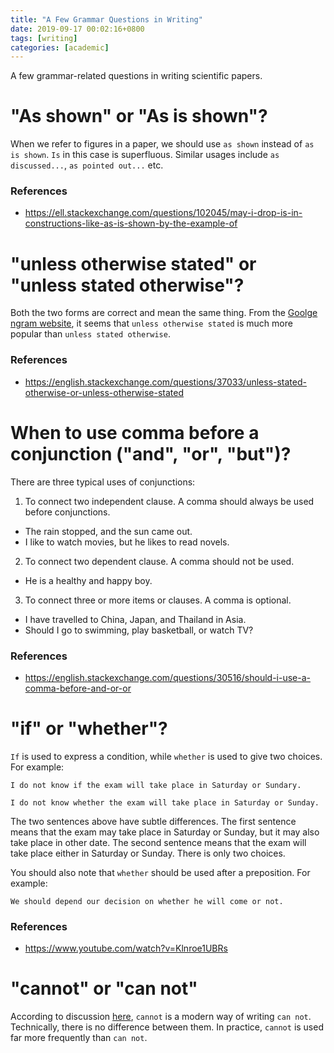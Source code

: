```yaml
---
title: "A Few Grammar Questions in Writing"
date: 2019-09-17 00:02:16+0800
tags: [writing]
categories: [academic]
---
```


A few grammar-related questions in writing scientific papers.

<!--more-->

# "As shown" or "As is shown"?

When we refer to figures in a paper, we should use `as shown` instead of `as is
shown`. `Is` in this case is superfluous. Similar usages include `as
discussed...`, `as pointed out...` etc.

### References

+ https://ell.stackexchange.com/questions/102045/may-i-drop-is-in-constructions-like-as-is-shown-by-the-example-of

# "unless otherwise stated" or "unless stated otherwise"?

Both the two forms are correct and mean the same thing. From the [Goolge ngram
website](https://books.google.com/ngrams/graph?content=unless+stated+otherwise%2C+unless+otherwise+stated&case_insensitive=on&year_start=1800&year_end=2019&corpus=15&smoothing=3&share=&direct_url=t4%3B%2Cunless%20stated%20otherwise%3B%2Cc0%3B%2Cs0%3B%3Bunless%20stated%20otherwise%3B%2Cc0%3B%3BUnless%20stated%20otherwise%3B%2Cc0%3B.t4%3B%2Cunless%20otherwise%20stated%3B%2Cc0%3B%2Cs0%3B%3Bunless%20otherwise%20stated%3B%2Cc0%3B%3BUnless%20otherwise%20stated%3B%2Cc0),
it seems that `unless otherwise stated` is much more popular than `unless
stated otherwise`.

### References

+ https://english.stackexchange.com/questions/37033/unless-stated-otherwise-or-unless-otherwise-stated

# When to use comma before a conjunction ("and", "or", "but")?

There are three typical uses of conjunctions:

1) To connect two independent clause. A comma should always be used before conjunctions.

+ The rain stopped, and the sun came out.
+ I like to watch movies, but he likes to read novels.

2) To connect two dependent clause. A comma should not be used.

+ He is a healthy and happy boy.

3) To connect three or more items or clauses. A comma is optional.

+ I have travelled to China, Japan, and Thailand in Asia.
+ Should I go to swimming, play basketball, or watch TV?

### References

+ https://english.stackexchange.com/questions/30516/should-i-use-a-comma-before-and-or-or

# "if" or "whether"?

`If` is used to express a condition, while `whether` is used to give two
choices. For example:

```
I do not know if the exam will take place in Saturday or Sundary.

I do not know whether the exam will take place in Saturday or Sunday.
```

The two sentences above have subtle differences. The first sentence means that
the exam may take place in Saturday or Sunday, but it may also take place in
other date. The second sentence means that the exam will take place either in
Saturday or Sunday. There is only two choices.

You should also note that `whether` should be used after a preposition. For
example:

```
We should depend our decision on whether he will come or not.
```

### References

+ https://www.youtube.com/watch?v=Klnroe1UBRs

# "cannot" or "can not"

According to discussion [here](https://english.stackexchange.com/questions/204006/cannot-vs-can-not),
`cannot` is a modern way of writing `can not`. Technically, there is no
difference between them. In practice, `cannot` is used far more frequently than
`can not`.
